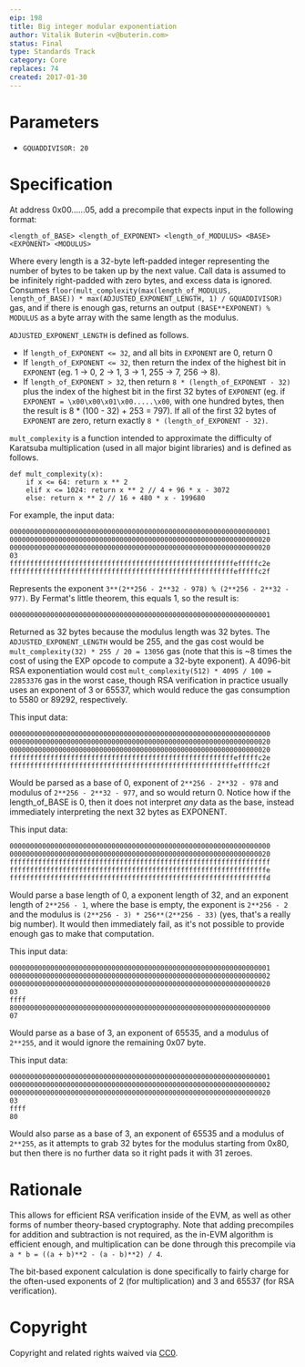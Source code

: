 ```yaml
---
eip: 198
title: Big integer modular exponentiation
author: Vitalik Buterin <v@buterin.com>
status: Final
type: Standards Track
category: Core
replaces: 74
created: 2017-01-30
---
```


# Parameters

* `GQUADDIVISOR: 20`

# Specification

At address 0x00......05, add a precompile that expects input in the following format:

    <length_of_BASE> <length_of_EXPONENT> <length_of_MODULUS> <BASE> <EXPONENT> <MODULUS>
    
Where every length is a 32-byte left-padded integer representing the number of bytes to be taken up by the next value. Call data is assumed to be infinitely right-padded with zero bytes, and excess data is ignored. Consumes `floor(mult_complexity(max(length_of_MODULUS, length_of_BASE)) * max(ADJUSTED_EXPONENT_LENGTH, 1) / GQUADDIVISOR)` gas, and if there is enough gas, returns an output `(BASE**EXPONENT) % MODULUS` as a byte array with the same length as the modulus.

`ADJUSTED_EXPONENT_LENGTH` is defined as follows.

* If `length_of_EXPONENT <= 32`, and all bits in `EXPONENT` are 0, return 0
* If `length_of_EXPONENT <= 32`, then return the index of the highest bit in `EXPONENT` (eg. 1 -> 0, 2 -> 1, 3 -> 1, 255 -> 7, 256 -> 8).
* If `length_of_EXPONENT > 32`, then return `8 * (length_of_EXPONENT - 32)` plus the index of the highest bit in the first 32 bytes of `EXPONENT` (eg. if `EXPONENT = \x00\x00\x01\x00.....\x00`, with one hundred bytes, then the result is 8 * (100 - 32) + 253 = 797). If all of the first 32 bytes of `EXPONENT` are zero, return exactly `8 * (length_of_EXPONENT - 32)`.

`mult_complexity` is a function intended to approximate the difficulty of Karatsuba multiplication (used in all major bigint libraries) and is defined as follows.

```
def mult_complexity(x):
    if x <= 64: return x ** 2
    elif x <= 1024: return x ** 2 // 4 + 96 * x - 3072
    else: return x ** 2 // 16 + 480 * x - 199680
```

For example, the input data:

    0000000000000000000000000000000000000000000000000000000000000001
    0000000000000000000000000000000000000000000000000000000000000020
    0000000000000000000000000000000000000000000000000000000000000020
    03
    fffffffffffffffffffffffffffffffffffffffffffffffffffffffefffffc2e
    fffffffffffffffffffffffffffffffffffffffffffffffffffffffefffffc2f
    
Represents the exponent `3**(2**256 - 2**32 - 978) % (2**256 - 2**32 - 977)`. By Fermat's little theorem, this equals 1, so the result is:

    0000000000000000000000000000000000000000000000000000000000000001
    
Returned as 32 bytes because the modulus length was 32 bytes. The `ADJUSTED_EXPONENT_LENGTH` would be 255, and the gas cost would be `mult_complexity(32) * 255 / 20 = 13056` gas (note that this is ~8 times the cost of using the EXP opcode to compute a 32-byte exponent). A 4096-bit RSA exponentiation would cost `mult_complexity(512) * 4095 / 100 = 22853376` gas in the worst case, though RSA verification in practice usually uses an exponent of 3 or 65537, which would reduce the gas consumption to 5580 or 89292, respectively.

This input data:

    0000000000000000000000000000000000000000000000000000000000000000
    0000000000000000000000000000000000000000000000000000000000000020
    0000000000000000000000000000000000000000000000000000000000000020
    fffffffffffffffffffffffffffffffffffffffffffffffffffffffefffffc2e
    fffffffffffffffffffffffffffffffffffffffffffffffffffffffefffffc2f
    
Would be parsed as a base of 0, exponent of `2**256 - 2**32 - 978` and modulus of `2**256 - 2**32 - 977`, and so would return 0. Notice how if the length_of_BASE is 0, then it does not interpret _any_ data as the base, instead immediately interpreting the next 32 bytes as EXPONENT.

This input data:

    0000000000000000000000000000000000000000000000000000000000000000
    0000000000000000000000000000000000000000000000000000000000000020
    ffffffffffffffffffffffffffffffffffffffffffffffffffffffffffffffff
    fffffffffffffffffffffffffffffffffffffffffffffffffffffffffffffffe
    fffffffffffffffffffffffffffffffffffffffffffffffffffffffffffffffd
    
Would parse a base length of 0, a exponent length of 32, and an exponent length of `2**256 - 1`, where the base is empty, the exponent is `2**256 - 2` and the modulus is `(2**256 - 3) * 256**(2**256 - 33)` (yes, that's a really big number). It would then immediately fail, as it's not possible to provide enough gas to make that computation.

This input data:

    0000000000000000000000000000000000000000000000000000000000000001
    0000000000000000000000000000000000000000000000000000000000000002
    0000000000000000000000000000000000000000000000000000000000000020
    03
    ffff
    8000000000000000000000000000000000000000000000000000000000000000
    07

Would parse as a base of 3, an exponent of 65535, and a modulus of `2**255`, and it would ignore the remaining 0x07 byte.

This input data:

    0000000000000000000000000000000000000000000000000000000000000001
    0000000000000000000000000000000000000000000000000000000000000002
    0000000000000000000000000000000000000000000000000000000000000020
    03
    ffff
    80
    
Would also parse as a base of 3, an exponent of 65535 and a modulus of `2**255`, as it attempts to grab 32 bytes for the modulus starting from 0x80, but then there is no further data so it right pads it with 31 zeroes.

# Rationale

This allows for efficient RSA verification inside of the EVM, as well as other forms of number theory-based cryptography. Note that adding precompiles for addition and subtraction is not required, as the in-EVM algorithm is efficient enough, and multiplication can be done through this precompile via `a * b = ((a + b)**2 - (a - b)**2) / 4`.

The bit-based exponent calculation is done specifically to fairly charge for the often-used exponents of 2 (for multiplication) and 3 and 65537 (for RSA verification).

# Copyright

Copyright and related rights waived via [CC0](https://creativecommons.org/publicdomain/zero/1.0/).
